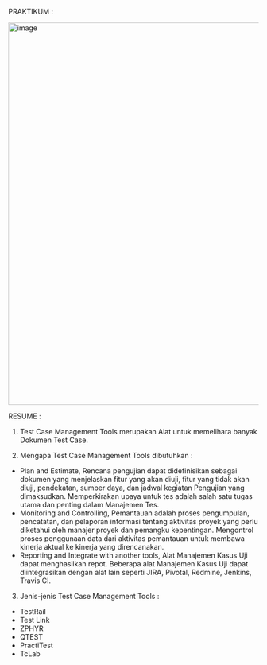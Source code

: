 PRAKTIKUM : 

<img width="769" alt="image" src="https://user-images.githubusercontent.com/82600583/202503201-03ef478f-4f61-4e42-aced-29585cb6878a.png">


RESUME : 

1. Test Case Management Tools merupakan Alat untuk memelihara banyak Dokumen Test Case. 

2. Mengapa Test Case Management Tools dibutuhkan :
- Plan and Estimate, Rencana pengujian dapat didefinisikan sebagai dokumen yang menjelaskan fitur yang akan diuji, fitur yang tidak akan diuji, pendekatan, sumber daya, dan jadwal kegiatan Pengujian yang dimaksudkan.
Memperkirakan upaya untuk tes adalah salah satu tugas utama dan penting dalam Manajemen Tes.
- Monitoring and Controlling, Pemantauan adalah proses pengumpulan, pencatatan, dan pelaporan informasi tentang aktivitas proyek yang perlu diketahui oleh manajer proyek dan pemangku kepentingan.
Mengontrol proses penggunaan data dari aktivitas pemantauan untuk membawa kinerja aktual ke kinerja yang direncanakan.
- Reporting and Integrate with another tools, Alat Manajemen Kasus Uji dapat menghasilkan repot.
Beberapa alat Manajemen Kasus Uji dapat diintegrasikan dengan alat lain seperti JIRA, Pivotal, Redmine, Jenkins, Travis CI.

3. Jenis-jenis Test Case Management Tools :
- TestRail
- Test Link 
- ZPHYR
- QTEST
- PractiTest
- TcLab
